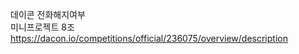 
데이콘 전화해지여부<br/>
미니프로젝트 8조
<br/>
https://dacon.io/competitions/official/236075/overview/description
